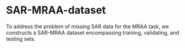 # SAR-MRAA-dataset
To address the problem of missing SAR data for the MRAA task, we constructs a SAR-MRAA dataset encompassing training, validating, and testing sets.
